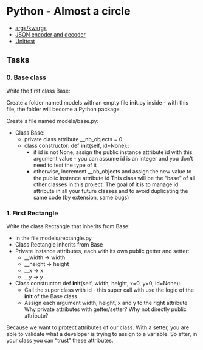# Python - Almost a circle

- <a href ="https://yasoob.me/2013/08/04/args-and-kwargs-in-python-explained/">args/kwargs</a>
- <a href= "https://docs.python.org/3/library/json.html">JSON encoder and decoder </a>
- <a href="https://docs.python.org/3.4/library/unittest.html#module-unittest">Unittest</a>


## Tasks
### 0. Base class

Write the first class Base:

Create a folder named models with an empty file __init__.py inside - with this file, the folder will become a Python package

Create a file named models/base.py:
- Class Base:
    - private class attribute __nb_objects = 0
    - class constructor: def __init__(self, id=None)::
        - if id is not None, assign the public instance attribute id with this argument value - you can assume id is an integer and you don’t need to test the type of it
        - otherwise, increment __nb_objects and assign the new value to the public instance attribute id
This class will be the “base” of all other classes in this project. The goal of it is to manage id attribute in all your future classes and to avoid duplicating the same code (by extension, same bugs)


### 1. First Rectangle
Write the class Rectangle that inherits from Base:

- In the file models/rectangle.py
- Class Rectangle inherits from Base
- Private instance attributes, each with its own public getter and setter:
    - __width -> width
    - __height -> height
    - __x -> x
    - __y -> y
- Class constructor: def __init__(self, width, height, x=0, y=0, id=None):
    - Call the super class with id - this super call with use the logic of the __init__ of the Base class
    - Assign each argument width, height, x and y to the right attribute
Why private attributes with getter/setter? Why not directly public attribute?

Because we want to protect attributes of our class. With a setter, you are able to validate what a developer is trying to assign to a variable. So after, in your class you can “trust” these attributes.

### 